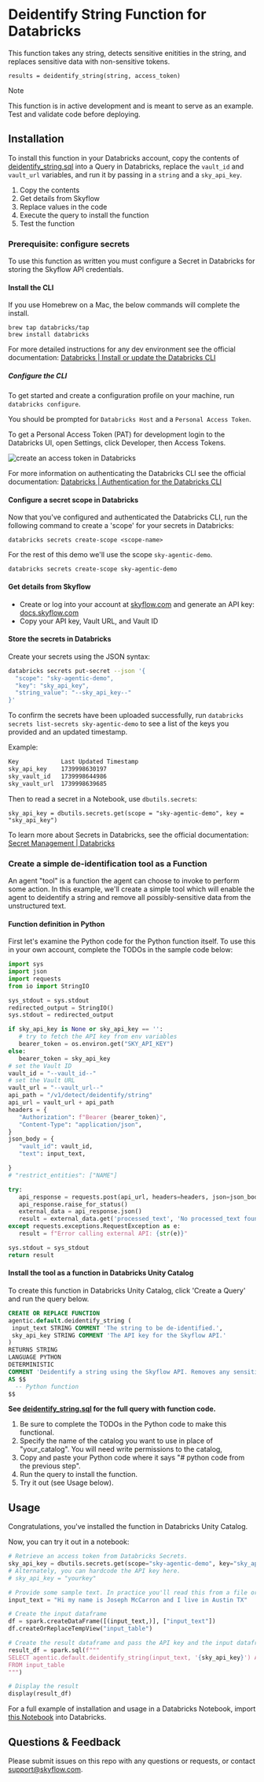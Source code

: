 # Deidentify String Function for Databricks

This function takes any string, detects sensitive enitities in the string, and replaces sensitive data with non-sensitive tokens.

```
results = deidentify_string(string, access_token)
```

> [!NOTE]
> This function is in active development and is meant to serve as an example. Test and validate code before deploying.

## Installation

To install this function in your Databricks account, copy the contents of [deidentify_string.sql](/deidentify_string/deidentify_string.sql) into a Query in Databricks, replace the `vault_id` and `vault_url` variables, and run it by passing in a `string` and a `sky_api_key`.

1. Copy the contents
2. Get details from Skyflow
3. Replace values in the code
4. Execute the query to install the function
5. Test the function

### Prerequisite: configure secrets

To use this function as written you must configure a Secret in Databricks for storing the Skyflow API credentials.

#### Install the CLI

If you use Homebrew on a Mac, the below commands will complete the install.

```
brew tap databricks/tap
brew install databricks
```

For more detailed instructions for any dev environment see the official documentation: [Databricks | Install or update the Databricks CLI](https://docs.databricks.com/aws/en/dev-tools/cli/install)

##### Configure the CLI

To get started and create a configuration profile on your machine, run `databricks configure`.

You should be prompted for `Databricks Host` and a `Personal Access Token`. 

To get a Personal Access Token (PAT) for development login to the Databricks UI, open Settings, click Developer, then Access Tokens.

![create an access token in Databricks](/deidentify_string/assets/access_tokens_ui.png)

For more information on authenticating the Databricks CLI see the official documentation: [Databricks | Authentication for the Databricks CLI](https://docs.databricks.com/aws/en/dev-tools/cli/authentication)

#### Configure a secret scope in Databricks

Now that you've configured and authenticated the Databricks CLI, run the following command to create a 'scope' for your secrets in Databricks: 

`databricks secrets create-scope <scope-name>`

For the rest of this demo we'll use the scope `sky-agentic-demo`.

`databricks secrets create-scope sky-agentic-demo`

#### Get details from Skyflow

- Create or log into your account at [skyflow.com](https://skyflow.com) and generate an API key: [docs.skyflow.com](https://docs.skyflow.com/api-authentication/)
- Copy your API key, Vault URL, and Vault ID


#### Store the secrets in Databricks

Create your secrets using the JSON syntax:

```sh
databricks secrets put-secret --json '{
  "scope": "sky-agentic-demo",
  "key": "sky_api_key",
  "string_value": "--sky_api_key--"
}'
```

To confirm the secrets have been uploaded successfully, run `databricks secrets list-secrets sky-agentic-demo` to see a list of the keys you provided and an updated timestamp.

Example:

```sh
Key            Last Updated Timestamp
sky_api_key    1739998630197
sky_vault_id   1739998644986
sky_vault_url  1739998639685
```

Then to read a secret in a Notebook, use `dbutils.secrets`:

`sky_api_key = dbutils.secrets.get(scope = "sky-agentic-demo", key = "sky_api_key")`

To learn more about Secrets in Databricks, see the official documentation: [Secret Management | Databricks](https://docs.databricks.com/aws/en/security/secrets)

### Create a simple de-identification tool as a Function

An agent "tool" is a function the agent can choose to invoke to perform some action. In this example, we'll create a simple tool which will enable the agent to deidentify a string and remove all possibly-sensitive data from the unstructured text.

#### Function definition in Python

First let's examine the Python code for the Python function itself. To use this in your own account, complete the TODOs in the sample code below:

```py
import sys
import json
import requests
from io import StringIO

sys_stdout = sys.stdout
redirected_output = StringIO()
sys.stdout = redirected_output

if sky_api_key is None or sky_api_key == '':
   # try to fetch the API key from env variables
   bearer_token = os.environ.get("SKY_API_KEY")
else:
   bearer_token = sky_api_key
# set the Vault ID
vault_id = "--vault_id--"
# set the Vault URL
vault_url = "--vault_url--"
api_path = "/v1/detect/deidentify/string"
api_url = vault_url + api_path
headers = {
   "Authorization": f"Bearer {bearer_token}",
   "Content-Type": "application/json",
}
json_body = {
   "vault_id": vault_id,
   "text": input_text,

}
# "restrict_entities": ["NAME"]

try:
   api_response = requests.post(api_url, headers=headers, json=json_body)
   api_response.raise_for_status()
   external_data = api_response.json()
   result = external_data.get('processed_text', 'No processed_text found')
except requests.exceptions.RequestException as e:
   result = f"Error calling external API: {str(e)}"

sys.stdout = sys_stdout
return result
```

#### Install the tool as a function in Databricks Unity Catalog

To create this function in Databricks Unity Catalog, click 'Create a Query' and run the query below. 

```sql
CREATE OR REPLACE FUNCTION
agentic.default.deidentify_string (
 input_text STRING COMMENT 'The string to be de-identified.',
 sky_api_key STRING COMMENT 'The API key for the Skyflow API.'
)
RETURNS STRING
LANGUAGE PYTHON
DETERMINISTIC
COMMENT 'Deidentify a string using the Skyflow API. Removes any sensitive data from the string and returns a safe string with placeholders in place of sensitive data tokens.'
AS $$
  -- Python function
$$
```

**See [deidentify_string.sql](/deidentify_string/deidentify_string.sql) for the full query with function code.**

1. Be sure to complete the TODOs in the Python code to make this functional. 
2. Specify the name of the catalog you want to use in place of "your_catalog". You will need write permissions to the catalog, 
3. Copy and paste your Python code where it says "# python code from the previous step".
4. Run the query to install the function.
5. Try it out (see Usage below).

## Usage

Congratulations, you've installed the function in Databricks Unity Catalog.

Now, you can try it out in a notebook:

```py
# Retrieve an access token from Databricks Secrets.
sky_api_key = dbutils.secrets.get(scope="sky-agentic-demo", key="sky_api_key")
# Alternately, you can hardcode the API key here.
# sky_api_key = "yourkey"

# Provide some sample text. In practice you'll read this from a file or table.
input_text = "Hi my name is Joseph McCarron and I live in Austin TX"

# Create the input dataframe
df = spark.createDataFrame([(input_text,)], ["input_text"])
df.createOrReplaceTempView("input_table")

# Create the result dataframe and pass the API key and the input dataframe
result_df = spark.sql(f"""
SELECT agentic.default.deidentify_string(input_text, '{sky_api_key}') AS deidentified_text
FROM input_table
""")

# Display the result
display(result_df)
```

For a full example of installation and usage in a Databricks Notebook, import [this Notebook](/deidentify_string/deidentify_string.ipynb) into Databricks.

## Questions & Feedback

Please submit issues on this repo with any questions or requests, or contact support@skyflow.com.